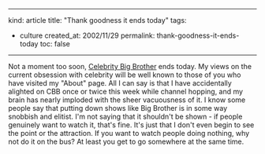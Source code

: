 -----
kind: article
title: "Thank goodness it ends today"
tags:
- culture
created_at: 2002/11/29
permalink: thank-goodness-it-ends-today
toc: false
-----

<p>Not a moment too soon, <a title="Channel4.com - Big Brother - the official BigBrother uk website" href="http://www.channel4.com/apps3/bigbrother/index.jsp">Celebrity Big Brother</a> ends today. My views on the current obsession with celebrity will be well known to those of you who have visited my "About" page. All I can say is that I have accidentally alighted on CBB once or twice this week while channel hopping, and my brain has nearly imploded with the sheer vacuousness of it. I know some people say that putting down shows like Big Brother is in some way snobbish and elitist. I'm not saying that it shouldn't be shown - if people genuinely want to watch it, that's fine. It's just that I don't even begin to see the point or the attraction. If you want to watch people doing nothing, why not do it on the bus? At least you get to go somewhere at the same time.</p>


